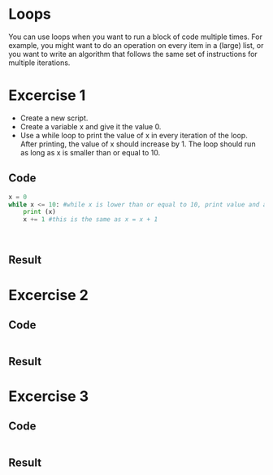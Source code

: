 # Loops
You can use loops when you want to run a block of code multiple times. For example, you might want to do an operation on every item in a (large) list, or you want to write an algorithm that follows the same set of instructions for multiple iterations.
# Excercise 1
- Create a new script.
- Create a variable x and give it the value 0.
- Use a while loop to print the value of x in every iteration of the loop. After printing, the value of x should increase by 1. The loop should run as long as x is smaller than or equal to 10.

## Code
```python
x = 0
while x <= 10: #while x is lower than or equal to 10, print value and add 1 more.:
    print (x)
    x += 1 #this is the same as x = x + 1
    
    
```
## Result

# Excercise 2
## Code
```python

```
## Result

# Excercise 3
## Code 
```python

```
## Result
